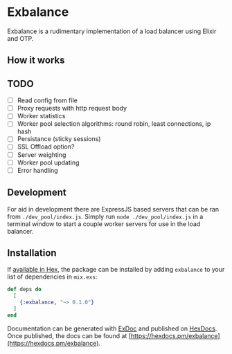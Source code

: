 # Exbalance
Exbalance is a rudimentary implementation of a load balancer using Elixir and OTP.

## How it works


## TODO
- [ ] Read config from file
- [ ] Proxy requests with http request body
- [ ] Worker statistics
- [ ] Worker pool selection algorithms: round robin, least connections, ip hash
- [ ] Persistance (sticky sessions)
- [ ] SSL Offload option?
- [ ] Server weighting
- [ ] Worker pool updating
- [ ] Error handling

## Development
For aid in development there are ExpressJS based servers that can be ran from ```./dev_pool/index.js```. Simply run ```node ./dev_pool/index.js``` in a terminal window to start a couple worker servers for use in the load balancer.

## Installation

If [available in Hex](https://hex.pm/docs/publish), the package can be installed
by adding `exbalance` to your list of dependencies in `mix.exs`:

```elixir
def deps do
  [
    {:exbalance, "~> 0.1.0"}
  ]
end
```

Documentation can be generated with [ExDoc](https://github.com/elixir-lang/ex_doc)
and published on [HexDocs](https://hexdocs.pm). Once published, the docs can
be found at [https://hexdocs.pm/exbalance](https://hexdocs.pm/exbalance).

